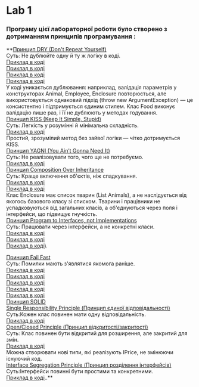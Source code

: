 ﻿# Lab 1
### Програму цієї лабораторної роботи було створено з дотриманням принципів програмування :

**<ins>Принцип DRY (Don't Repeat Yourself)</ins>\
Суть: Не дублюйте одну й ту ж логіку в коді.\
[Приклад в коді](./Lab1/Zoo/Program.cs#L36-L37)\
[Приклад в коді](./Lab1/Zoo/Program.cs#L56-L57)\
[Приклад в коді](./Lab1/Zoo/Program.cs#L71-L72)\
[Приклад в коді](./Lab1/Zoo/Program.cs#L80-L81)\
У коді уникається дублювання: наприклад, валідація параметрів у конструкторах Animal, 
Employee, Enclosure повторюється, але використовується однаковий підхід (throw new ArgumentException)
— це консистентно і підтримується єдиним стилем. Клас Food виконує валідацію 
лише раз, і її не дублюють у методах годування.\
<ins>Принцип KISS (Keep It Simple, Stupid)</ins>\
Суть: Легкість у розумінні й мінімальна складність.\
[Приклад в коді](./Lab1/Zoo/Program.cs#L87-L95)\
Простий, зрозумілий метод без зайвої логіки — чітко дотримується KISS.\
<ins>Принцип YAGNI (You Ain’t Gonna Need It)</ins>\
Суть: Не реалізовувати того, чого ще не потребуємо.\
[Приклад в коді](./Lab1/Zoo/Program.cs#L9-L27)\
<ins>Принцип Composition Over Inheritance</ins>\
Суть: Краще включення об'єктів, ніж спадкування.\
[Приклад в коді](./Lab1/Zoo/Program.cs#L64-L85)\
[Приклад в коді](./Lab1/Zoo/Program.cs#L97-L106)\
Клас Enclosure має список тварин (List<IAnimal> Animals), 
а не наслідується від якогось базового класу зі списком. Тварини і працівники не успадковуються 
від загальних класів, а об'єднуються через поля і інтерфейси, що підвищує гнучкість.\
<ins>Принцип Program to Interfaces, not Implementations</ins>\
Суть: Працювати через інтерфейси, а не конкретні класи.\
[Приклад в коді](./Lab1/Zoo/Program.cs#L135-L136)\
[Приклад в коді](./Lab1/Zoo/Program.cs#L138)\
[Приклад в коді](./Lab1/Zoo/Program.cs#L142)\

<ins>Принцип Fail Fast</ins>\
Суть: Помилки мають з'являтися якомога раніше.\
[Приклад в коді](./Lab1/Zoo/Program.cs#L36-L37)\
[Приклад в коді](./Lab1/Zoo/Program.cs#L56-L57)\
[Приклад в коді](./Lab1/Zoo/Program.cs#L71-L72)\
[Приклад в коді](./Lab1/Zoo/Program.cs#L80-L81)\
[Приклад в коді](./Lab1/Zoo/Program.cs#L93)\
<ins>Принцип SOLID</ins>\
<ins>Single Responsibility Principle (Принцип єдиної відповідальності)</ins>\
Суть:Кожен клас повинен мати одну відповідальність.\
[Приклад в коді](./Lab1/Zoo/Program.cs#L9-L95)\
<ins>Open/Closed Principle (Принцип відкритості/закритості)</ins>\
Суть: Клас повинен бути відкритий для розширення, але закритий для змін.\
[Приклад в коді](./Lab1/Zoo/Program.cs#L9-L85)\
Можна створювати нові типи, які реалізують IPrice, не змінюючи існуючий код.\
<ins>Interface Segregation Principle (Принцип розділення інтерфейсів)</ins>\
Суть:Інтерфейси повинні бути простими та конкретними.\
[Приклад в коді](./Lab1/Zoo/Program.cs#L9-L27)\..**
